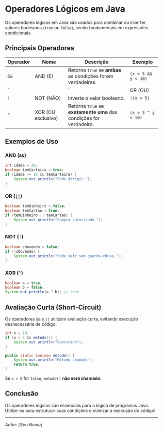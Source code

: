 # Operadores Lógicos em Java

Os operadores lógicos em Java são usados para combinar ou inverter valores booleanos (`true` ou `false`), sendo fundamentais em expressões condicionais.

## Principais Operadores

| Operador | Nome               | Descrição | Exemplo |
|----------|--------------------|-----------|---------|
| `&&`     | AND (E)           | Retorna `true` se **ambas** as condições forem verdadeiras. | `(x > 5 && y < 10)` |
| `||`     | OR (OU)           | Retorna `true` se **pelo menos uma** das condições for verdadeira. | `(x > 5 || y < 10)` |
| `!`      | NOT (NÃO)         | Inverte o valor booleano. | `!(x > 5)` |
| `^`      | XOR (OU exclusivo) | Retorna `true` se **exatamente uma** das condições for verdadeira. | `(x > 5 ^ y < 10)` |

## Exemplos de Uso

### AND (`&&`)
```java
int idade = 20;
boolean temCarteira = true;
if (idade >= 18 && temCarteira) {
    System.out.println("Pode dirigir.");
}
```

### OR (`||`)
```java
boolean temDinheiro = false;
boolean temCartao = true;
if (temDinheiro || temCartao) {
    System.out.println("Compra autorizada.");
}
```

### NOT (`!`)
```java
boolean chovendo = false;
if (!chovendo) {
    System.out.println("Pode sair sem guarda-chuva.");
}
```

### XOR (`^`)
```java
boolean a = true;
boolean b = false;
System.out.println(a ^ b); // true
```

## Avaliação Curta (Short-Circuit)
Os operadores `&&` e `||` utilizam avaliação curta, evitando execução desnecessária de código:

```java
int x = 10;
if (x > 5 && metodo()) {
    System.out.println("Executado");
}

public static boolean metodo() {
    System.out.println("Método chamado");
    return true;
}
```
Se `x > 5` for `false`, `metodo()` **não será chamado**.

## Conclusão
Os operadores lógicos são essenciais para a lógica de programas Java. Utilize-os para estruturar suas condições e otimizar a execução do código!

---
*Autor: [Seu Nome]*

